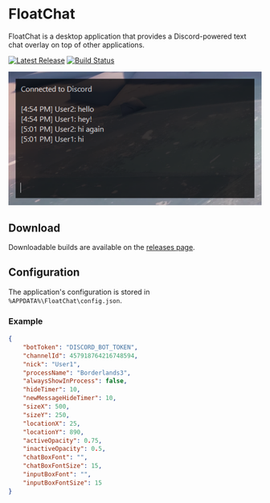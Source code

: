 # FloatChat

FloatChat is a desktop application that provides a Discord-powered text chat overlay on top of other applications.

[![Latest Release](https://img.shields.io/github/v/release/shibijm/floatchat?label=Latest%20Release)](https://github.com/shibijm/floatchat/releases/latest)
[![Build Status](https://img.shields.io/github/actions/workflow/status/shibijm/floatchat/release.yml?label=Build&logo=github)](https://github.com/shibijm/floatchat/actions/workflows/release.yml)

![Showcase](assets/readme/showcase.png)

## Download

Downloadable builds are available on the [releases page](https://github.com/shibijm/floatchat/releases).

## Configuration

The application's configuration is stored in `%APPDATA%\FloatChat\config.json`.

### Example

```json
{
	"botToken": "DISCORD_BOT_TOKEN",
	"channelId": 457918764216748594,
	"nick": "User1",
	"processName": "Borderlands3",
	"alwaysShowInProcess": false,
	"hideTimer": 10,
	"newMessageHideTimer": 10,
	"sizeX": 500,
	"sizeY": 250,
	"locationX": 25,
	"locationY": 890,
	"activeOpacity": 0.75,
	"inactiveOpacity": 0.5,
	"chatBoxFont": "",
	"chatBoxFontSize": 15,
	"inputBoxFont": "",
	"inputBoxFontSize": 15
}
```
